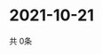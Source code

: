 # 2021-10-21
  共 0条

  <!-- BEGIN -->
  <!-- 最后更新时间Thu Oct 21 2021 12:07:08 GMT+0000 (Coordinated Universal Time) -->
  
  <!-- END -->
  
  